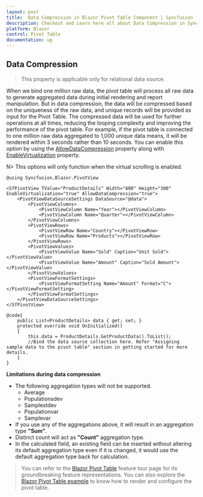 ```yaml
---
layout: post
title:  Data Compression in Blazor Pivot Table Component | Syncfusion
description: Checkout and Learn here all about Data Compression in Syncfusion Blazor Pivot Table component and more.
platform: Blazor
control: Pivot Table
documentation: ug
---
```



## Data Compression

> This property is applicable only for relational data source.

When we bind one million raw data, the pivot table will process all raw data to generate aggregated data during initial rendering and report manipulation. But in data compression, the data will be compressed based on the uniqueness of the raw data, and unique records will be provided as input for the Pivot Table. The compressed data will be used for further operations at all times, reducing the looping complexity and improving the performance of the pivot table. For example, if the pivot table  is connected to one million raw data aggregated to 1,000 unique data means, it will be rendered within 3 seconds rather than 10 seconds. You can enable this option by using the [AllowDataCompression](https://help.syncfusion.com/cr/blazor/Syncfusion.Blazor.PivotView.SfPivotView-1.html#Syncfusion_Blazor_PivotView_SfPivotView_1_AllowDataCompression) property along with [EnableVirtualization](https://help.syncfusion.com/cr/blazor/Syncfusion.Blazor.PivotView.SfPivotView-1.html#Syncfusion_Blazor_PivotView_SfPivotView_1_EnableVirtualization) property.

N> This options will only function when the virtual scrolling is enabled.

```cshtml
@using Syncfusion.Blazor.PivotView

<SfPivotView TValue="ProductDetails" Width="800" Height="300" EnableVirtualization="true" AllowDataCompression="true">
    <PivotViewDataSourceSettings DataSource="@data">
        <PivotViewColumns>
            <PivotViewColumn Name="Year"></PivotViewColumn>
            <PivotViewColumn Name="Quarter"></PivotViewColumn>
        </PivotViewColumns>
        <PivotViewRows>
            <PivotViewRow Name="Country"></PivotViewRow>
            <PivotViewRow Name="Products"></PivotViewRow>
        </PivotViewRows>
        <PivotViewValues>
            <PivotViewValue Name="Sold" Caption="Unit Sold"></PivotViewValue>
            <PivotViewValue Name="Amount" Caption="Sold Amount"></PivotViewValue>
        </PivotViewValues>
        <PivotViewFormatSettings>
            <PivotViewFormatSetting Name="Amount" Format="C"></PivotViewFormatSetting>
        </PivotViewFormatSettings>
    </PivotViewDataSourceSettings>
</SfPivotView>

@code{
    public List<ProductDetails> data { get; set; }
    protected override void OnInitialized()
    {
        this.data = ProductDetails.GetProductData().ToList();
        //Bind the data source collection here. Refer "Assigning sample data to the pivot table" section in getting started for more details.
    }
}

```

**Limitations during data compression**

* The following aggregation types will not be supported.
    * Average
    * Populationsdev
    * Samplestdev
    * Populationvar
    * Samplevar
* If you use any of the aggregations above, it will result in an aggregation type **"Sum"**.
* Distinct count will act as **"Count"** aggregation type.
* In the calculated field, an existing field can be inserted without altering its default aggregation type even if it is  changed, it would use the default aggregation type back for calculation.

> You can refer to the [Blazor Pivot Table](https://www.syncfusion.com/blazor-components/blazor-pivot-table) feature tour page for its groundbreaking feature representations. You can also explore the [Blazor Pivot Table example](https://blazor.syncfusion.com/demos/pivot-table/default-functionalities?theme=bootstrap5) to know how to render and configure the pivot table.